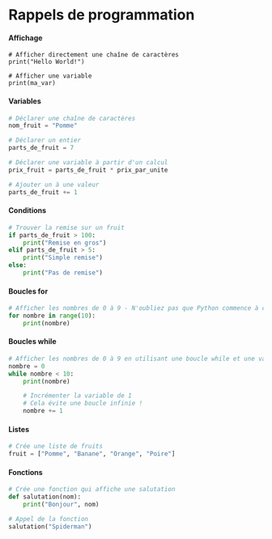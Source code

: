 # Rappels de programmation

#### Affichage

```python3
# Afficher directement une chaîne de caractères
print("Hello World!")

# Afficher une variable
print(ma_var)
```

#### Variables

```Python
# Déclarer une chaîne de caractères
nom_fruit = "Pomme"

# Déclarer un entier
parts_de_fruit = 7

# Déclarer une variable à partir d'un calcul
prix_fruit = parts_de_fruit * prix_par_unite

# Ajouter un à une valeur
parts_de_fruit += 1
```

#### Conditions

```Python
# Trouver la remise sur un fruit
if parts_de_fruit > 100:
    print("Remise en gros")
elif parts_de_fruit > 5:
    print("Simple remise")
else:
    print("Pas de remise")
```

#### Boucles for

```Python
# Afficher les nombres de 0 à 9 - N'oubliez pas que Python commence à compter à partir de 0
for nombre in range(10):
    print(nombre)
```

#### Boucles while

```Python
# Afficher les nombres de 0 à 9 en utilisant une boucle while et une variable
nombre = 0
while nombre < 10:
    print(nombre)

    # Incrémenter la variable de 1
    # Cela évite une boucle infinie !
    nombre += 1 
```

#### Listes

```Python
# Crée une liste de fruits
fruit = ["Pomme", "Banane", "Orange", "Poire"]
```

#### Fonctions

```Python
# Crée une fonction qui affiche une salutation
def salutation(nom):
    print("Bonjour", nom)

# Appel de la fonction
salutation("Spiderman")
```
